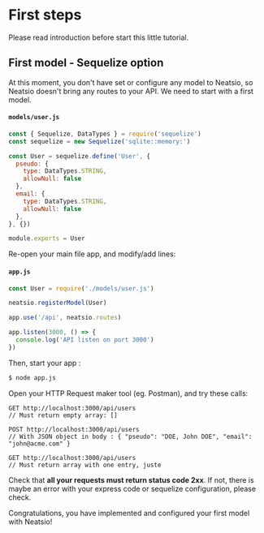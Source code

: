 # First steps

Please read introduction before start this little tutorial.

## First model - Sequelize option

At this moment, you don't have set or configure any model to Neatsio, so Neatsio doesn't bring any routes to your API. We need to start with a first model.

#### **`models/user.js`**
```javascript
const { Sequelize, DataTypes } = require('sequelize')
const sequelize = new Sequelize('sqlite::memory:')

const User = sequelize.define('User', {
  pseudo: {
    type: DataTypes.STRING,
    allowNull: false
  },
  email: {
    type: DataTypes.STRING,
    allowNull: false
  },
}, {})

module.exports = User
```

Re-open your main file app, and modify/add lines:

#### **`app.js`**
```javascript
const User = require('./models/user.js')

neatsio.registerModel(User)

app.use('/api', neatsio.routes)

app.listen(3000, () => {
  console.log('API listen on port 3000')
})
```

Then, start your app :

```sh
$ node app.js
```

Open your HTTP Request maker tool (eg. Postman), and try these calls:

```
GET http://localhost:3000/api/users
// Must return empty array: []

POST http://localhost:3000/api/users
// With JSON object in body : { "pseudo": "DOE, John DOE", "email": "john@acme.com" }

GET http://localhost:3000/api/users
// Must return array with one entry, juste
```

Check that **all your requests must return status code 2xx**. If not, there is maybe an error with your express code or sequelize configuration, please check.

Congratulations, you have implemented and configured your first model with Neatsio!
